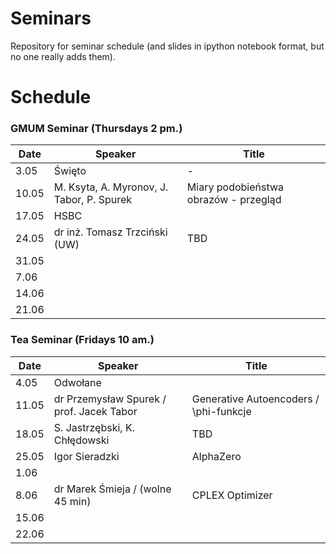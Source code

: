 # Seminars
Repository for seminar schedule (and slides in ipython notebook format, but no one really adds them).

# Schedule
### GMUM Seminar (Thursdays 2 pm.)
| Date  | Speaker                                            | Title                                                      |
|-------|----------------------------------------------------|----------------------------------------------------------- |
|  3.05 | Święto                                             | -                                                          |
| 10.05 | M. Ksyta, A. Myronov, J. Tabor, P. Spurek          | Miary podobieństwa obrazów - przegląd                      |
| 17.05 | HSBC                                               |                                                            |
| 24.05 | dr inż. Tomasz Trzciński (UW)                      | TBD                                                        |
| 31.05 |                                                    |                                                            |
|  7.06 |                                                    |                                             |
| 14.06 |                                                    |                                                            |
| 21.06 |                                                    |                                                            |


### Tea Seminar (Fridays 10 am.)
| Date  | Speaker                                            | Title                                                      |
|-------|----------------------------------------------------|----------------------------------------------------------- |     
|  4.05 | Odwołane                                           |                                                            |
| 11.05 | dr Przemysław Spurek / prof. Jacek Tabor           | Generative Autoencoders / \phi-funkcje                     |
| 18.05 | S. Jastrzębski, K. Chłędowski                      | TBD                                                        |
| 25.05 | Igor Sieradzki                                     | AlphaZero                                                  |
|  1.06 |                                                    |                                                            |
|  8.06 | dr Marek Śmieja / (wolne 45 min)                   | CPLEX Optimizer                                            |
| 15.06 |                                                    |                                                            |
| 22.06 |                                                    |                                                            |

